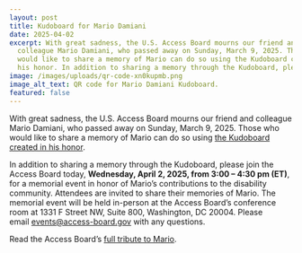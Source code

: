 ```yaml
---
layout: post
title: Kudoboard for Mario Damiani
date: 2025-04-02
excerpt: With great sadness, the U.S. Access Board mourns our friend and
  colleague Mario Damiani, who passed away on Sunday, March 9, 2025. Those who
  would like to share a memory of Mario can do so using the Kudoboard created in
  his honor. In addition to sharing a memory through the Kudoboard, please join the Access Board today, Wednesday, April 2, 2025, from 3:00 – 4:30 pm (ET), for a memorial event in honor of Mario’s contributions to the disability community. Attendees are invited to share their memories of Mario . . .
image: /images/uploads/qr-code-xn0kupmb.png
image_alt_text: QR code for Mario Damiani Kudoboard.
featured: false
---
```

With great sadness, the U.S. Access Board mourns our friend and colleague Mario Damiani, who passed away on Sunday, March 9, 2025. Those who would like to share a memory of Mario can do so using [the Kudoboard created in his honor](https://www.kudoboard.com/boards/xN0KuPMb).

In addition to sharing a memory through the Kudoboard, please join the Access Board today, **Wednesday, April 2, 2025, from 3:00 – 4:30 pm (ET)**, for a memorial event in honor of Mario’s contributions to the disability community. Attendees are invited to share their memories of Mario. The memorial event will be held in-person at the Access Board’s conference room at 1331 F Street NW, Suite 800, Washington, DC 20004. Please email [events@access-board.gov](mailto:events@access-board.gov) with any questions.

Read the Access Board’s [full tribute to Mario](https://www.access-board.gov/news/2025/03/17/u-s-access-board-mourns-passing-of-senior-compliance-specialist-mario-damiani/).
